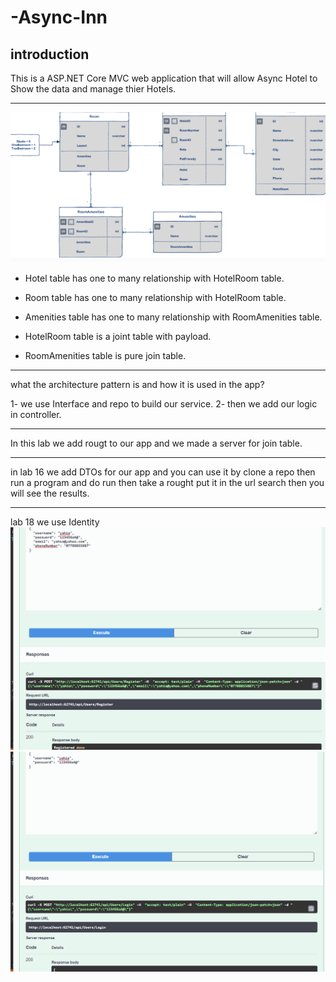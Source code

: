# -Async-Inn

## introduction 

This is a ASP.NET Core MVC web application that will allow Async Hotel to
Show the data and manage thier Hotels.

---

![ERD](./ERD.png)

- Hotel table has one to many relationship with HotelRoom table.

- Room table has one to many relationship with HotelRoom table.

- Amenities table has one to many relationship with RoomAmenities table.

- HotelRoom table is a joint table with payload.

- RoomAmenities table is pure join table.

---

 what the architecture pattern is and how it is used in the app?

 1- we use Interface and repo to build our service.
 2- then we add our logic in controller. 

 ---

 In this lab we add rougt to our app and we made a server for join table.

 ---

 in lab 16 we add DTOs for our app and you can use it by clone a repo then run a program and do run then take a rought put it in the url search then you will see the results.

 ---

 lab 18 we use Identity  
 ![reg](./reg.png)
 ![reg2](./reg2.png)